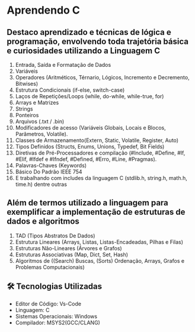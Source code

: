 # Aprendendo C

## Destaco aprendizado e técnicas de lógica e programação, envolvendo toda trajetória básica e curiosidades utilizando a Linguagem C

1. Entrada, Saída e Formatação de Dados
2. Variáveis
3. Operadores (Aritméticos, Térnario, Lógicos, Incremento e Decremento, Bitwises)
4. Estrutura Condicionais (if-else, switch-case)
5. Laços de Repetições/Loops (while, do-while, while-true, for)
6. Arrays e Matrizes
7. Strings
8. Ponteiros
9. Arquivos (.txt / .bin)
10. Modificadores de acesso (Variáveis Globais, Locais e Blocos, Parâmetros, Volatile).
11. Classes de Armazenamento(Extern, Static, Volatile, Register, Auto)
12. Tipos Definidos (Structs, Enums, Unions, Typedef, Bit Fields)
13. Diretivas de Pré-Processadores e compilação (#Include, #Define, #If, #Elif, #Ifdef e #Ifndef, #Defined, #Erro, #Line, #Pragmas).
14. Palavras-Chaves (Keywords)
15. Básico Do Padrão IEEE 754
16. E trabalhando com includes da linguagem C (stdlib.h, string.h, math.h, time.h) dentre outras

## Além de termos utilizado a linguagem para exemplificar a implementação de estruturas de dados e algoritmos

1. TAD (Tipos Abstratos De Dados)
2. Estrutura Lineares (Arrays, Listas, Listas-Encadeadas, Pilhas e Filas)
3. Estruturas Não-Lineares (Árvores e Grafos)
4. Estruturas Associativas (Map, Dict, Set, Hash)
5. Algoritmos de ((Search) Buscas, (Sorts) Ordenação, Arrays, Grafos e Problemas Computacionais)

## 🛠️ Tecnologias Utilizadas

- Editor de Código: Vs-Code
- Linguagem: C
- Sistemas Operacionais: Windows
- Compilador: MSYS2(GCC/CLANG)

